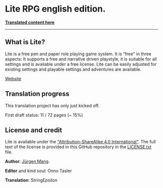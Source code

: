 # Lite RPG english edition.

[**Translated content here**](./content/README.md)

---

## What is Lite?

Lite is a free pen and paper role playing game system. It is "free" in three aspects: It supports a free and narrative driven playstyle, it is suitable for all settings and is available under a free license. Lite can be easily adjusted for existing settings and playable settings and adventures are available.

[Website](https://jcgames.de/lite)

## Translation progress

This translation project has only just kicked off.

First draft status: 11 / 72 pages (~ 15%)

## License and credit

Lite is available under the ["Attribution-ShareAlike 4.0 International"](https://creativecommons.org/licenses/by-sa/4.0/). The full text of the license is provided in this GitHub repository in the [LICENSE.txt](LICENSE.txt) file.

**Author**: [Jürgen Mang](https://jcgames.de).

**Editor** and kind soul: Onno Tasler

**Translation**: StringEpsilon
